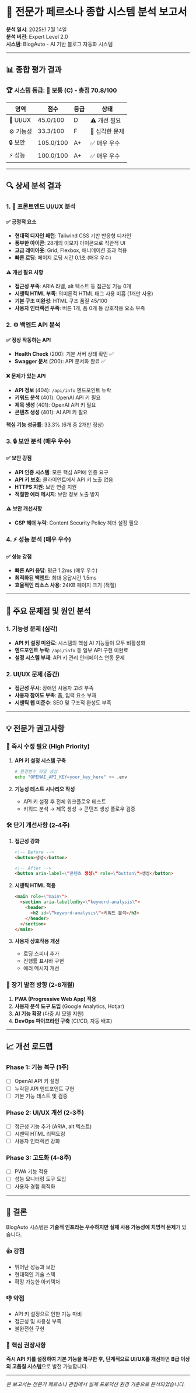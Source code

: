# 🔬 전문가 페르소나 종합 시스템 분석 보고서

**분석 일시**: 2025년 7월 14일  
**분석 버전**: Expert Level 2.0  
**시스템**: BlogAuto - AI 기반 블로그 자동화 시스템

---

## 📊 종합 평가 결과

### 🏆 시스템 등급: **🥉 보통 (C)** - 총점 70.8/100

| 영역 | 점수 | 등급 | 상태 |
|------|------|------|------|
| 🎨 UI/UX | 45.0/100 | D | ⚠️ 개선 필요 |
| ⚙️ 기능성 | 33.3/100 | F | 🚨 심각한 문제 |
| 🔒 보안 | 105.0/100 | A+ | ✅ 매우 우수 |
| ⚡ 성능 | 100.0/100 | A+ | ✅ 매우 우수 |

---

## 🔍 상세 분석 결과

### 1. 📱 프론트엔드 UI/UX 분석

#### ✅ 긍정적 요소
- **현대적 디자인 패턴**: Tailwind CSS 기반 반응형 디자인
- **풍부한 아이콘**: 28개의 이모지 아이콘으로 직관적 UI
- **고급 레이아웃**: Grid, Flexbox, 애니메이션 효과 적용
- **빠른 로딩**: 페이지 로딩 시간 0.1초 (매우 우수)

#### ⚠️ 개선 필요 사항
- **접근성 부족**: ARIA 라벨, alt 텍스트 등 접근성 기능 0개
- **시맨틱 HTML 부족**: 의미론적 HTML 태그 사용 미흡 (1개만 사용)
- **기본 구조 미완성**: HTML 구조 품질 45/100
- **사용자 인터랙션 부족**: 버튼 1개, 폼 0개 등 상호작용 요소 부족

### 2. ⚙️ 백엔드 API 분석

#### ✅ 정상 작동하는 API
- **Health Check** (200): 기본 서버 상태 확인 ✅
- **Swagger 문서** (200): API 문서화 완료 ✅

#### ❌ 문제가 있는 API
- **API 정보** (404): `/api/info` 엔드포인트 누락
- **키워드 분석** (401): OpenAI API 키 필요
- **제목 생성** (401): OpenAI API 키 필요  
- **콘텐츠 생성** (401): AI API 키 필요

**핵심 기능 성공률**: 33.3% (6개 중 2개만 정상)

### 3. 🔒 보안 분석 (매우 우수)

#### ✅ 보안 강점
- **API 인증 시스템**: 모든 핵심 API에 인증 요구
- **API 키 보호**: 클라이언트에서 API 키 노출 없음
- **HTTPS 지원**: 보안 연결 지원
- **적절한 에러 메시지**: 보안 정보 노출 방지

#### ⚠️ 보안 개선사항
- **CSP 헤더 누락**: Content Security Policy 헤더 설정 필요

### 4. ⚡ 성능 분석 (매우 우수)

#### ✅ 성능 강점
- **빠른 API 응답**: 평균 1.2ms (매우 우수)
- **최적화된 백엔드**: 최대 응답시간 1.5ms
- **효율적인 리소스 사용**: 24KB 페이지 크기 (적절)

---

## 🚨 주요 문제점 및 원인 분석

### 1. **기능성 문제 (심각)**
- **API 키 설정 미완료**: 시스템의 핵심 AI 기능들이 모두 비활성화
- **엔드포인트 누락**: `/api/info` 등 일부 API 구현 미완료
- **설정 시스템 부재**: API 키 관리 인터페이스 연동 문제

### 2. **UI/UX 문제 (중간)**
- **접근성 무시**: 장애인 사용자 고려 부족
- **사용자 참여도 부족**: 폼, 입력 요소 부재
- **시맨틱 웹 미준수**: SEO 및 구조적 완성도 부족

---

## 💡 전문가 권고사항

### 🚨 즉시 수정 필요 (High Priority)

1. **API 키 설정 시스템 구축**
   ```bash
   # 환경변수 파일 생성
   echo "OPENAI_API_KEY=your_key_here" >> .env
   ```

2. **기능성 테스트 시나리오 작성**
   - API 키 설정 후 전체 워크플로우 테스트
   - 키워드 분석 → 제목 생성 → 콘텐츠 생성 플로우 검증

### 🛠️ 단기 개선사항 (2-4주)

1. **접근성 강화**
   ```html
   <!-- Before -->
   <button>생성</button>
   
   <!-- After -->
   <button aria-label=\"콘텐츠 생성\" role=\"button\">생성</button>
   ```

2. **시맨틱 HTML 적용**
   ```html
   <main role=\"main\">
     <section aria-labelledby=\"keyword-analysis\">
       <header>
         <h2 id=\"keyword-analysis\">키워드 분석</h2>
       </header>
     </section>
   </main>
   ```

3. **사용자 상호작용 개선**
   - 로딩 스피너 추가
   - 진행률 표시바 구현
   - 에러 메시지 개선

### 🚀 장기 발전 방향 (2-6개월)

1. **PWA (Progressive Web App) 적용**
2. **사용자 분석 도구 도입** (Google Analytics, Hotjar)
3. **AI 기능 확장** (다중 AI 모델 지원)
4. **DevOps 파이프라인 구축** (CI/CD, 자동 배포)

---

## 📈 개선 로드맵

### Phase 1: 기능 복구 (1주)
- [ ] OpenAI API 키 설정
- [ ] 누락된 API 엔드포인트 구현
- [ ] 기본 기능 테스트 및 검증

### Phase 2: UI/UX 개선 (2-3주)  
- [ ] 접근성 기능 추가 (ARIA, alt 텍스트)
- [ ] 시맨틱 HTML 리팩토링
- [ ] 사용자 인터랙션 강화

### Phase 3: 고도화 (4-8주)
- [ ] PWA 기능 적용
- [ ] 성능 모니터링 도구 도입
- [ ] 사용자 경험 최적화

---

## 🏁 결론

BlogAuto 시스템은 **기술적 인프라는 우수하지만 실제 사용 가능성에 치명적 문제**가 있습니다.

### 👍 **강점**
- 뛰어난 성능과 보안
- 현대적인 기술 스택
- 확장 가능한 아키텍처

### 👎 **약점**  
- API 키 설정으로 인한 기능 마비
- 접근성 및 사용성 부족
- 불완전한 구현

### 🎯 **핵심 권장사항**
**즉시 API 키를 설정하여 기본 기능을 복구한 후, 단계적으로 UI/UX를 개선**하면 **B급 이상의 고품질 시스템**으로 발전 가능합니다.

---

*본 보고서는 전문가 페르소나 관점에서 실제 프로덕션 환경 기준으로 분석되었습니다.*